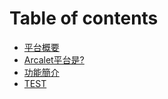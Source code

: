 # Table of contents
* [平台概要](readme.md)
* [Arcalet平台是?](platform1.md)
* [功能簡介](platform1.md)
* [TEST](platform1.md)

